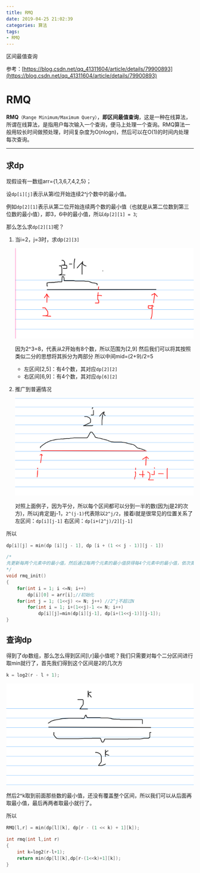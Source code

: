 ```yaml
---
title: RMQ
date: 2019-04-25 21:02:39
categories: 算法
tags:
- RMQ
---
```


区间最值查询

<!-- more -->

参考：[https://blog.csdn.net/qq_41311604/article/details/79900893](https://blog.csdn.net/qq_41311604/article/details/79900893)

# RMQ

**RMQ**`（Range Minimum/Maximum Query）`，**即区间最值查询**，这是一种在线算法，所谓在线算法，是指用户每次输入一个查询，便马上处理一个查询。RMQ算法一般用较长时间做预处理，时间复杂度为O(nlogn)，然后可以在O(1)的时间内处理每次查询。

---

## 求dp

现假设有一数组arr={1,3,6,7,4,2,5}；

设`dp[i][j]`表示从第i位开始连续2^j个数中的最小值。

例如`dp[2][1]`表示从第二位开始连续两个数的最小值（也就是从第二位数到第三位数的最小值），即3，6中的最小值，所以`dp[2][1] = 3`;

那么怎么求`dp[2][1]`呢？

1. 当i=2，j=3时，求dp`[2][3]`

   ![](RMQ/1.png)

   因为2^3=8，代表从2开始有8个数，所以范围为[2,9]
   然后我们可以将其按照类似二分的思想将其拆分为两部分
   所以中间mid=(2+9)/2=5

   - 左区间[2,5]：有4个数，其对应`dp[2][2]`
   - 右区间[6,9]：有4个数，其对应`dp[6][2]`

2. 推广到普遍情况

   ![](RMQ/2.png)

   对照上面例子，因为平分，所以每个区间都可以分到一半的数(因为j是2的次方)，所以j肯定是j-1，`2^(j-1)`代表除以`2^j/2`，接着i就是很常见的位置关系了
   左区间：`dp[i][j-1]`
   右区间：`dp[i+(2^j)/2][j-1]`

所以

```c++
dp[i][j] = min(dp [i][j - 1], dp [i + (1 << j - 1)][j - 1])
```

```c++
/*
先更新每两个元素中的最小值，然后通过每两个元素的最小值获得每4个元素中的最小值，依次类推更新所有长度的最小值
*/
void rmq_init()
{
    for(int i = 1; i <=N; i++)
        dp[i][0] = arr[i];//初始化
    for(int j = 1; (1<<j) <= N; j++) //2^j不超过N
        for(int i = 1; i+(1<<j)-1 <= N; i++)
            dp[i][j]=min(dp[i][j-1], dp[i+(1<<j-1)][j-1]);
}
```

## 查询dp

得到了dp数组，那么怎么得到区间[l,r]最小值呢？我们只需要对每个二分区间进行取min就行了，首先我们得到这个区间是2的几次方

```c++
k = log2(r - l + 1);
```

![](RMQ/3.png)

然后2^k取到前面那些数的最小值，还没有覆盖整个区间，所以我们可以从后面再取最小值，最后再两者取最小就行了。

所以

```c++
RMQ[l,r] = min(dp[l][k], dp[r - (1 << k) + 1][k]);
```

```c++
int rmq(int l,int r)
{
    int k=log2(r-l+1);
    return min(dp[l][k],dp[r-(1<<k)+1][k]);
}
```


